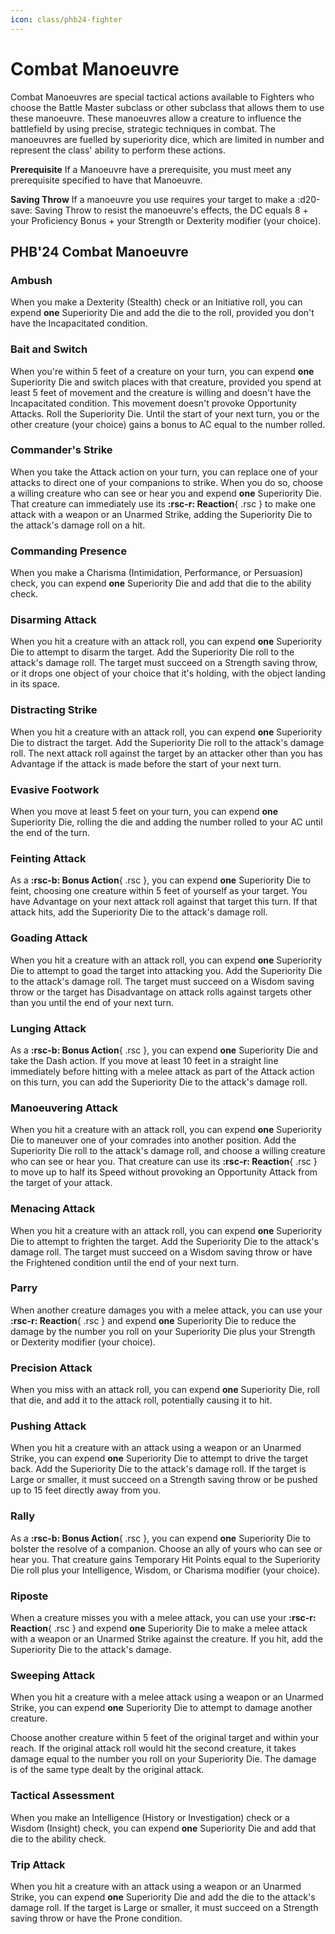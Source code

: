 ```yaml
---
icon: class/phb24-fighter
---
```


# Combat Manoeuvre

Combat Manoeuvres are special tactical actions available to Fighters who choose the Battle Master subclass or other subclass that allows them to use these manoeuvre. These manoeuvres allow a creature to influence the battlefield by using precise, strategic techniques in combat. The manoeuvres are fuelled by superiority dice, which are limited in number and represent the class' ability to perform these actions.

**Prerequisite**  If a Manoeuvre have a prerequisite, you must meet any prerequisite specified to have that Manoeuvre.

**Saving Throw**  If a manoeuvre you use requires your target to make a :d20-save: Saving Throw to resist the manoeuvre's effects, the DC equals 8 + your Proficiency Bonus + your Strength or Dexterity modifier (your choice).

## PHB'24 Combat Manoeuvre

### Ambush

When you make a Dexterity (Stealth) check or an Initiative roll, you can expend **one** Superiority Die and add the die to the roll, provided you don't have the Incapacitated condition.

### Bait and Switch

When you're within 5 feet of a creature on your turn, you can expend **one** Superiority Die and switch places with that creature, provided you spend at least 5 feet of movement and the creature is willing and doesn't have the Incapacitated condition. This movement doesn't provoke Opportunity Attacks. Roll the Superiority Die. Until the start of your next turn, you or the other creature (your choice) gains a bonus to AC equal to the number rolled.

### Commander's Strike

When you take the Attack action on your turn, you can replace one of your attacks to direct one of your companions to strike. When you do so, choose a willing creature who can see or hear you and expend **one** Superiority Die. That creature can immediately use its **:rsc-r: Reaction**{ .rsc } to make one attack with a weapon or an Unarmed Strike, adding the Superiority Die to the attack's damage roll on a hit.

### Commanding Presence

When you make a Charisma (Intimidation, Performance, or Persuasion) check, you can expend **one** Superiority Die and add that die to the ability check.

### Disarming Attack

When you hit a creature with an attack roll, you can expend **one** Superiority Die to attempt to disarm the target. Add the Superiority Die roll to the attack's damage roll. The target must succeed on a Strength saving throw, or it drops one object of your choice that it's holding, with the object landing in its space.

### Distracting Strike

When you hit a creature with an attack roll, you can expend **one** Superiority Die to distract the target. Add the Superiority Die roll to the attack's damage roll. The next attack roll against the target by an attacker other than you has Advantage if the attack is made before the start of your next turn.

### Evasive Footwork

When you move at least 5 feet on your turn, you can expend **one** Superiority Die, rolling the die and adding the number rolled to your AC until the end of the turn.

### Feinting Attack

As a **:rsc-b: Bonus Action**{ .rsc }, you can expend **one** Superiority Die to feint, choosing one creature within 5 feet of yourself as your target. You have Advantage on your next attack roll against that target this turn. If that attack hits, add the Superiority Die to the attack's damage roll.

### Goading Attack

When you hit a creature with an attack roll, you can expend **one** Superiority Die to attempt to goad the target into attacking you. Add the Superiority Die to the attack's damage roll. The target must succeed on a Wisdom saving throw or the target has Disadvantage on attack rolls against targets other than you until the end of your next turn.

### Lunging Attack

As a **:rsc-b: Bonus Action**{ .rsc }, you can expend **one** Superiority Die and take the Dash action. If you move at least 10 feet in a straight line immediately before hitting with a melee attack as part of the Attack action on this turn, you can add the Superiority Die to the attack's damage roll.

### Manoeuvering Attack

When you hit a creature with an attack roll, you can expend **one** Superiority Die to maneuver one of your comrades into another position. Add the Superiority Die roll to the attack's damage roll, and choose a willing creature who can see or hear you. That creature can use its **:rsc-r: Reaction**{ .rsc } to move up to half its Speed without provoking an Opportunity Attack from the target of your attack.

### Menacing Attack

When you hit a creature with an attack roll, you can expend **one** Superiority Die to attempt to frighten the target. Add the Superiority Die to the attack's damage roll. The target must succeed on a Wisdom saving throw or have the Frightened condition until the end of your next turn.

### Parry

When another creature damages you with a melee attack, you can use your **:rsc-r: Reaction**{ .rsc } and expend **one** Superiority Die to reduce the damage by the number you roll on your Superiority Die plus your Strength or Dexterity modifier (your choice).

### Precision Attack

When you miss with an attack roll, you can expend **one** Superiority Die, roll that die, and add it to the attack roll, potentially causing it to hit.

### Pushing Attack

When you hit a creature with an attack using a weapon or an Unarmed Strike, you can expend **one** Superiority Die to attempt to drive the target back. Add the Superiority Die to the attack's damage roll. If the target is Large or smaller, it must succeed on a Strength saving throw or be pushed up to 15 feet directly away from you.

### Rally

As a **:rsc-b: Bonus Action**{ .rsc }, you can expend **one** Superiority Die to bolster the resolve of a companion. Choose an ally of yours who can see or hear you. That creature gains Temporary Hit Points equal to the Superiority Die roll plus your Intelligence, Wisdom, or Charisma modifier (your choice).

### Riposte

When a creature misses you with a melee attack, you can use your **:rsc-r: Reaction**{ .rsc } and expend **one** Superiority Die to make a melee attack with a weapon or an Unarmed Strike against the creature. If you hit, add the Superiority Die to the attack's damage.

### Sweeping Attack

When you hit a creature with a melee attack using a weapon or an Unarmed Strike, you can expend **one** Superiority Die to attempt to damage another creature.

Choose another creature within 5 feet of the original target and within your reach. If the original attack roll would hit the second creature, it takes damage equal to the number you roll on your Superiority Die. The damage is of the same type dealt by the original attack.

### Tactical Assessment

When you make an Intelligence (History or Investigation) check or a Wisdom (Insight) check, you can expend **one** Superiority Die and add that die to the ability check.

### Trip Attack

When you hit a creature with an attack using a weapon or an Unarmed Strike, you can expend **one** Superiority Die and add the die to the attack's damage roll. If the target is Large or smaller, it must succeed on a Strength saving throw or have the Prone condition.


